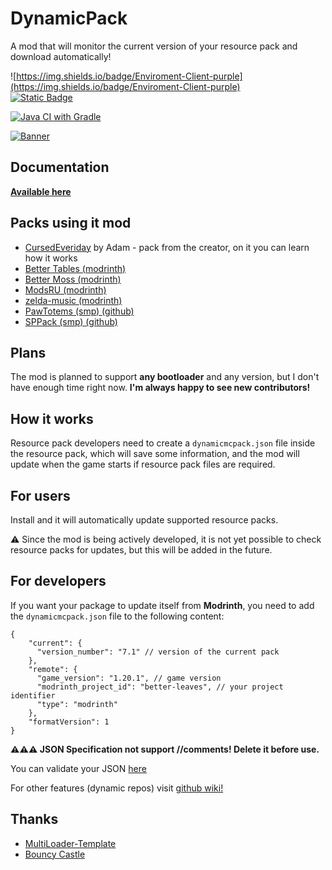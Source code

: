 # DynamicPack
A mod that will monitor the current version of your resource pack and download automatically!

![https://img.shields.io/badge/Enviroment-Client-purple](https://img.shields.io/badge/Enviroment-Client-purple)  
[![Static Badge](https://img.shields.io/badge/Github-gray?logo=github)
](https://github.com/AdamCalculator/DynamicPack)

[![Java CI with Gradle](https://github.com/AdamCalculator/DynamicPack/actions/workflows/gradle.yml/badge.svg)](https://github.com/AdamCalculator/DynamicPack/actions/workflows/gradle.yml)

[![Banner](https://api.mcbanners.com/banner/saved/wveMrFfPsqwXbV.png)](https://modrinth.com/mod/dynamicpack)

## Documentation
[**Available here**](https://github.com/AdamCalculator/DynamicPack/wiki)

## Packs using it mod
* [CursedEveriday](https://github.com/AdamCalculator/CursedEveryday) by Adam - pack from the creator, on it you can learn how it works
* [Better Tables (modrinth)](https://modrinth.com/resourcepack/bettertables)
* [Better Moss (modrinth)](https://modrinth.com/resourcepack/better-moss)
* [ModsRU (modrinth)](https://modrinth.com/resourcepack/mods-ru)
* [zelda-music (modrinth)](https://modrinth.com/resourcepack/zelda-music)
* [PawTotems (smp) (github)](https://github.com/Spilya/PawTotems/)
* [SPPack (smp) (github)](https://github.com/aladairmaxwell/SP)

## Plans
The mod is planned to support **any bootloader** and any version, but I don't have enough time right now. **I'm always happy to see new contributors!**

## How it works
Resource pack developers need to create a `dynamicmcpack.json` file inside the resource pack, which will save some information, and the mod will update when the game starts if resource pack files are required.

## For users
Install and it will automatically update supported resource packs.

⚠️ Since the mod is being actively developed, it is not yet possible to check resource packs for updates, but this will be added in the future.


## For developers
If you want your package to update itself from **Modrinth**, you need to add the `dynamicmcpack.json` file to the following content:
```json5
{
    "current": {
      "version_number": "7.1" // version of the current pack
    },
    "remote": {
      "game_version": "1.20.1", // game version
      "modrinth_project_id": "better-leaves", // your project identifier
      "type": "modrinth"
    },
    "formatVersion": 1
}
```
**⚠️⚠️⚠️ JSON Specification not support //comments! Delete it before use.**

You can validate your JSON [here](https://jsonformatter.curiousconcept.com/#)


For other features (dynamic repos) visit [github wiki!](https://github.com/AdamCalculator/DynamicPack/wiki)


## Thanks
* [MultiLoader-Template](https://github.com/jaredlll08/MultiLoader-Template)
* [Bouncy Castle](https://github.com/bcgit/bc-java)
